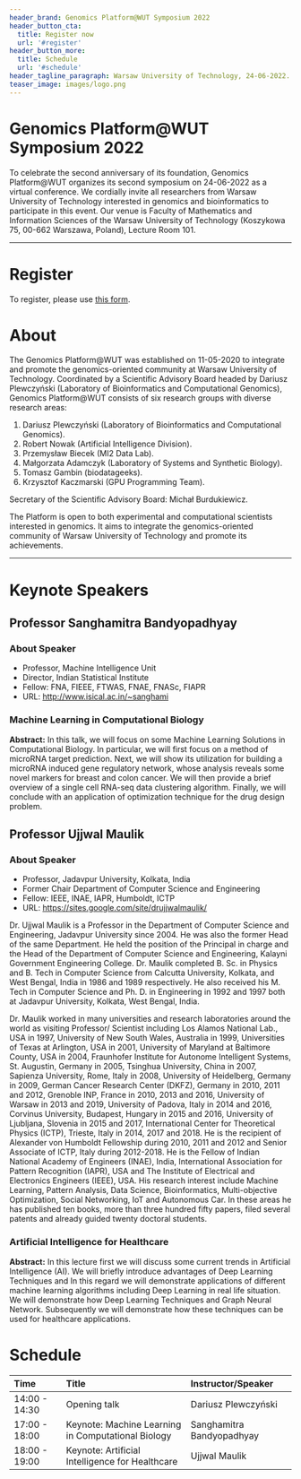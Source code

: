 ```yaml
---
header_brand: Genomics Platform@WUT Symposium 2022
header_button_cta:
  title: Register now
  url: '#register'
header_button_more:
  title: Schedule
  url: '#schedule'
header_tagline_paragraph: Warsaw University of Technology, 24-06-2022.
teaser_image: images/logo.png
---
```


# Genomics Platform@WUT Symposium 2022

To celebrate the second anniversary of its foundation, Genomics Platform@WUT organizes its second symposium on 24-06-2022 as a virtual conference. We cordially invite all researchers from Warsaw University of Technology interested in genomics and bioinformatics to participate in this event. Our venue is Faculty of Mathematics and Information Sciences of the Warsaw University of Technology (Koszykowa 75, 00-662 Warszawa, Poland), Lecture Room 101.

---

# Register

To register, please use [this form](https://forms.gle/7A1RDse43aE6QeY6A). 


# About 

The Genomics Platform@WUT was established on 11-05-2020 to integrate and promote the genomics-oriented community at Warsaw University of Technology. Coordinated by a Scientific Advisory Board headed by Dariusz Plewczyński (Laboratory of Bioinformatics and Computational Genomics), Genomics Platform@WUT consists of six research groups with diverse research areas:

1. Dariusz Plewczyński (Laboratory of Bioinformatics and Computational Genomics).
2. Robert Nowak (Artificial Intelligence Division).
3. Przemysław Biecek (MI2 Data Lab).
4. Małgorzata Adamczyk (Laboratory of Systems and Synthetic Biology).
5. Tomasz Gambin (biodatageeks).
6. Krzysztof Kaczmarski (GPU Programming Team).

Secretary of the Scientific Advisory Board: Michał Burdukiewicz.

The Platform is open to both experimental and computational scientists interested in genomics. It aims to integrate the genomics-oriented community of Warsaw University of Technology and promote its achievements. 

---

# Keynote Speakers

## Professor Sanghamitra Bandyopadhyay

### About Speaker

 - Professor, Machine Intelligence Unit 
 - Director, Indian Statistical Institute
 - Fellow: FNA, FIEEE, FTWAS, FNAE, FNASc, FIAPR
 - URL: http://www.isical.ac.in/~sanghami

### Machine Learning in Computational Biology

**Abstract:** In this talk, we will focus on some Machine Learning Solutions in Computational Biology. In particular, we will first focus on a method of microRNA target prediction. Next, we will show its utilization for building a microRNA induced gene regulatory network, whose analysis reveals some novel markers for breast and colon cancer. We will then provide a brief overview of a single cell RNA-seq data clustering algorithm. Finally, we will conclude with an application of optimization technique for the drug design problem.



## Professor Ujjwal Maulik 

### About Speaker

 - Professor, Jadavpur University, Kolkata, India
 - Former Chair Department of Computer Science and Engineering
 - Fellow: IEEE, INAE, IAPR, Humboldt, ICTP
 - URL: https://sites.google.com/site/drujjwalmaulik/
 
Dr. Ujjwal Maulik is a Professor in the Department of Computer Science and Engineering, Jadavpur University since 2004. He was also the former Head of the same Department. He held the position of the Principal in charge and the Head of the Department of Computer Science and Engineering,  Kalayni Government Engineering College. Dr. Maulik completed B. Sc. in Physics and B. Tech in Computer Science from Calcutta University, Kolkata, and West Bengal, India in 1986 and 1989 respectively. He also received his M. Tech in Computer Science and Ph. D. in Engineering in 1992 and 1997 both at Jadavpur University, Kolkata, West Bengal, India.

Dr. Maulik worked in many universities and research laboratories around the world as visiting Professor/ Scientist including Los Alamos National Lab., USA in 1997, University of New South Wales, Australia in 1999, Universities of Texas at Arlington, USA in 2001, University of Maryland at Baltimore County, USA in 2004, Fraunhofer Institute for Autonome Intelligent Systems, St. Augustin, Germany in 2005, Tsinghua University, China in 2007, Sapienza University, Rome, Italy in 2008, University of Heidelberg, Germany in 2009, German Cancer Research Center (DKFZ), Germany in 2010, 2011 and 2012, Grenoble INP, France in 2010, 2013 and 2016, University of Warsaw in 2013 and 2019, University of Padova, Italy in 2014 and 2016, Corvinus University, Budapest, Hungary in 2015 and 2016, University of Ljubljana, Slovenia in 2015 and 2017, International Center for Theoretical Physics (ICTP), Trieste, Italy in 2014, 2017 and 2018. He is the recipient of Alexander von Humboldt Fellowship during 2010, 2011 and 2012 and Senior Associate of ICTP, Italy during 2012-2018. He is the Fellow of Indian National Academy of Engineers (INAE), India, International Association for Pattern Recognition (IAPR), USA and The Institute of Electrical and Electronics Engineers (IEEE), USA. His research interest include Machine Learning, Pattern Analysis, Data Science, Bioinformatics, Multi-objective Optimization, Social Networking, IoT and Autonomous Car. In these areas he has published ten books, more than three hundred fifty papers, filed several patents and already guided twenty doctoral students.

### Artificial Intelligence for Healthcare

**Abstract:** In this lecture first we will discuss some current trends in Artificial Intelligence (AI). We will briefly introduce advantages of Deep Learning Techniques and In this regard we will demonstrate applications of different machine learning algorithms including Deep Learning in real life situation. We will demonstrate how Deep Learning Techniques and Graph Neural Network.  Subsequently we will demonstrate how these techniques can be used for healthcare applications.


# Schedule

|Time               |Title                                              |Instructor/Speaker        |
|:------------------|:--------------------------------------------------|:-------------------------|
|14:00&nbsp;- 14:30 |Opening talk                                       |Dariusz Plewczyński       |
|17:00&nbsp;- 18:00 |Keynote: Machine Learning in Computational Biology |Sanghamitra Bandyopadhyay |
|18:00&nbsp;- 19:00 |Keynote: Artificial Intelligence for Healthcare    |Ujjwal Maulik             |

